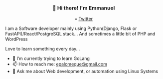 <h3 align="center">👋 Hi there! I'm Emmanuel</h3>
<p align="center">
  <!-- a href="https://www.giftegwuenu.dev">Website</a --> •
  <a href="https://twitter.com/epalomeque">Twitter</a>
</p>

I am a Software developer mainly using Python(Django, Flask or FastAPI)/React/PostgreSQL stack... And sometimes a little bit of PHP and WordPress

Love to learn something every day... 

<!-- - 🔭 I’m currently working on personal project about "Tandas"  --> 
- 🌱 I’m currently trying to learn GoLang 
- 📫 How to reach me: epalomeque@gmail.com
- 💬 Ask me about Web development, or automation using Linux Systems 
 

<!--

- 👯 I’m looking to collaborate on ...
- 🤔 I’m looking for help with ...

- 📫 How to reach me: ...
- 😄 Pronouns: ...
- ⚡ Fun fact: ...
-->
